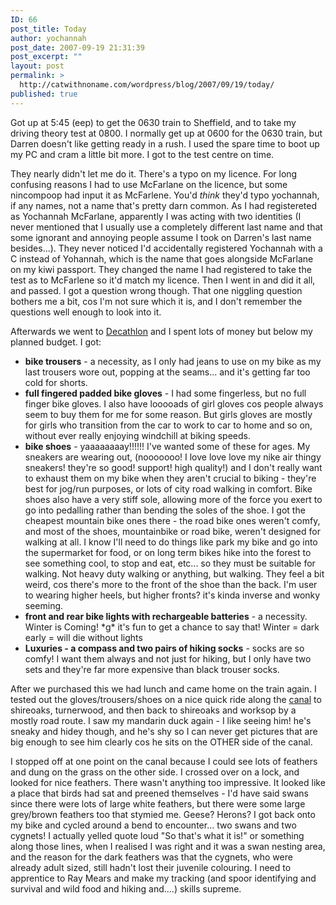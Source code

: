 ```yaml
---
ID: 66
post_title: Today
author: yochannah
post_date: 2007-09-19 21:31:39
post_excerpt: ""
layout: post
permalink: >
  http://catwithnoname.com/wordpress/blog/2007/09/19/today/
published: true
---
```

Got up at 5:45 (eep) to get the 0630 train to Sheffield, and to take my driving theory test at 0800. I normally get up at 0600 for the 0630 train, but Darren doesn't like getting ready in a rush. I used the spare time to boot up my PC and cram a little bit more. I got to the test centre on time. 

They nearly didn't let me do it. There's a typo on my licence. For long confusing reasons I had to use McFarlane on the licence, but some nincompoop had input it as McFarlene. You'd <i>think</i> they'd typo yochannah, if any names, not a name that's pretty darn common. As I had registereted as Yochannah McFarlane, apparently I was acting with two identities (I never mentioned that I usually use a completely different last name and that some ignorant and annoying people assume I took on Darren's last name besides...). They never noticed I'd accidentally registered Yochannah with a C instead of Yohannah, which is the name that goes alongside McFarlane on my kiwi passport. They changed the name I had registered to take the test as to McFarlene so it'd match my licence. Then I went in and did it all, and passed. I got a question wrong though. That one niggling question bothers me a bit, cos I'm not sure which it is, and I don't remember the questions well enough to look into it.

Afterwards we went to <a href="http://www.decathlon.co.uk/EN/index.html">Decathlon</a> and I spent lots of money but below my planned budget. I got: 
<ul>
<li><b>bike trousers</b> - a necessity, as I only had jeans to use on my bike as my last trousers wore out, popping at the seams... and it's getting far too cold for shorts. </li> 
<li><b>full fingered padded bike gloves</b> - I had some fingerless, but no full finger bike gloves. I also have looooads of girl gloves cos people always seem to buy them for me for some reason. But girls gloves are mostly for girls who transition from the car to work to car to home and so on, without ever really enjoying windchill at biking speeds. </li>
<li><b>bike shoes</b> - yaaaaaaaay!!!!!! I've wanted some of these for ages. My sneakers are wearing out, (nooooooo! I love love love my nike air thingy sneakers! they're so good! support! high quality!) and I don't really want to exhaust them on my bike when they aren't crucial to biking - they're best for jog/run purposes, or lots of city road walking in comfort. Bike shoes also have a very stiff sole, allowing more of the force you exert to go into pedalling rather than bending the soles of the shoe. I got the cheapest mountain bike ones there - the road bike ones weren't comfy, and most of the shoes, mountainbike or road bike, weren't designed for walking at all. I know I'll need to do things like park my bike and go into the supermarket for food, or on long term bikes hike into the forest to see something cool, to stop and eat, etc... so they must be suitable for walking. Not heavy duty walking or anything, but walking. They feel a bit weird, cos there's more to the front of the shoe than the back. I'm user to wearing higher heels, but higher fronts? it's kinda inverse and wonky seeming. </li>
<li><b>front and rear bike lights with rechargeable batteries</b> - a necessity. Winter is Coming! *g* it's fun to get a chance to say that! Winter = dark early = will die without lights</li> 
<li><b>Luxuries - a compass and two pairs of hiking socks</b> - socks are so comfy! I want them always and not just for hiking, but I only have two sets and they're far more expensive than black trouser socks. </li>
</ul>

After we purchased this we had lunch and came home on the train again. I tested out the gloves/trousers/shoes on a nice  quick ride along the <a href="http://www.chesterfield-canal-trust.org.uk/maps/Canal-map.jpg">canal</a> to shireoaks, turnerwood,  and then back to shireoaks and worksop by a mostly road route. I saw my mandarin duck again - I like seeing him! he's sneaky and hidey though, and he's shy so I can never get pictures that are big enough to see him clearly cos he sits on the OTHER side of the canal. 

I stopped off at one point on the canal because I could see lots of feathers and dung on the grass on the other side. I crossed over on a lock, and looked for nice feathers. There wasn't anything too impressive. It looked like a place that birds had sat and preened themselves - I'd have said swans since there were lots of large white feathers, but there were some large grey/brown feathers too that stymied me. Geese? Herons? I got back onto my bike and cycled around a bend to encounter... two swans and two cygnets! I actually yelled quote loud "So that's what it is!" or something along those lines, when I realised I was right and it was a swan nesting area, and the reason for the dark feathers was that the cygnets, who were already adult sized, still hadn't lost their juvenile colouring. I need to apprentice to Ray Mears and make my tracking (and spoor identifying and survival and wild food and hiking and....) skills supreme.